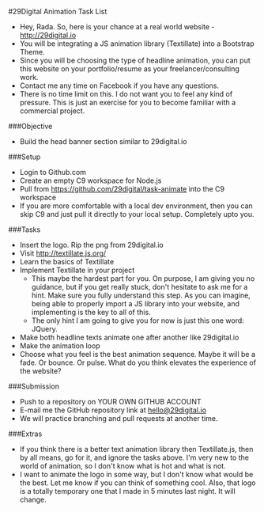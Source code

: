 #29Digital Animation Task List

- Hey, Rada.  So, here is your chance at a real world website - http://29digital.io 
- You will be integrating a JS animation library (Textillate) into a Bootstrap Theme. 
- Since you will be choosing the type of headline animation, you can put this website on your portfolio/resume as your freelancer/consulting work.  
- Contact me any time on Facebook if you have any questions.  
- There is no time limit on this.  I do not want you to feel any kind of pressure.  This is just an exercise for you to become familiar with a commercial project.  

###Objective
- Build the head banner section similar to 29digital.io

###Setup
- Login to Github.com
- Create an empty C9 workspace for Node.js
- Pull from https://github.com/29digital/task-animate into the C9 workspace
- If you are more comfortable with a local dev environment, then you can skip C9 and just pull it directly to your local setup.  Completely upto you.  

###Tasks

- Insert the logo.  Rip the png from 29digital.io
- Visit http://textillate.js.org/
- Learn the basics of Textillate
- Implement Textillate in your project
	* This maybe the hardest part for you.  On purpose, I am giving you no guidance, but if you get really stuck, don't hesitate to ask me for a hint.  Make sure you fully understand this step.  As you can imagine, being able to properly import a JS library into your website, and implementing is the key to all of this.  
	* The only hint I am going to give you for now is just this one word: JQuery.  
- Make both headline texts animate one after another like 29digital.io
- Make the animation loop
- Choose what you feel is the best animation sequence.  Maybe it will be a fade.  Or bounce.  Or pulse.  What do you think elevates the experience of the website?  

###Submission
- Push to a repository on YOUR OWN GITHUB ACCOUNT
- E-mail me the GitHub repository link at hello@29digital.io
- We will practice branching and pull requests at another time.  

###Extras
- If you think there is a better text animation library then Textillate.js, then by all means, go for it, and ignore the tasks above.  I'm very new to the world of animation, so I don't know what is hot and what is not.  
- I want to animate the logo in some way, but I don't know what would be the best.  Let me know if you can think of something cool.  Also, that logo is a totally temporary one that I made in 5 minutes last night.  It will change.  